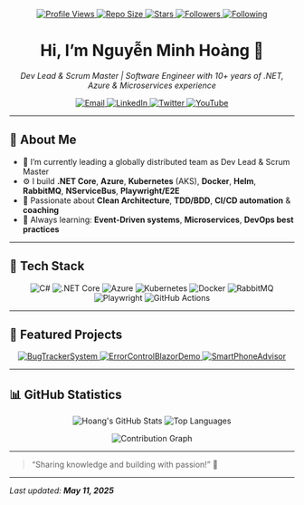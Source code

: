 <p align="center">
  <a href="https://github.com/hoangsnowy">
    <img src="https://komarev.com/ghpvc/?username=hoangsnowy&color=brightgreen" alt="Profile Views" />
  </a>
  <a href="https://github.com/hoangsnowy?tab=repositories">
    <img src="https://img.shields.io/github/repo-size/hoangsnowy/hoangsnowy?color=blue" alt="Repo Size" />
  </a>
  <a href="https://github.com/hoangsnowy?tab=stars">
    <img src="https://img.shields.io/github/stars/hoangsnowy?style=social" alt="Stars" />
  </a>
  <a href="https://github.com/hoangsnowy?tab=followers">
    <img src="https://img.shields.io/github/followers/hoangsnowy?style=social" alt="Followers" />
  </a>
  <a href="https://github.com/hoangsnowy?tab=followers">
    <img src="https://img.shields.io/github/following/hoangsnowy?style=social" alt="Following" />
  </a>
</p>

<h1 align="center">Hi, I’m Nguyễn Minh Hoàng 👋</h1>
<p align="center">
  <em>Dev Lead &amp; Scrum Master&nbsp;| Software Engineer with 10+ years of .NET, Azure &amp; Microservices experience</em>
</p>

<p align="center">
  <a href="mailto:your.email@example.com" title="Email">
    <img src="https://img.shields.io/badge/Email-your.email@example.com-blue?style=flat-square&logo=gmail" alt="Email" />
  </a>
  <a href="https://www.linkedin.com/in/your-linkedin" title="LinkedIn">
    <img src="https://img.shields.io/badge/LinkedIn-Connect-blue?style=flat-square&logo=linkedin" alt="LinkedIn" />
  </a>
  <a href="https://twitter.com/your-twitter" title="Twitter">
    <img src="https://img.shields.io/badge/Twitter-@your-twitter-blue?style=flat-square&logo=twitter" alt="Twitter" />
  </a>
  <a href="https://www.youtube.com/c/your-channel" title="YouTube">
    <img src="https://img.shields.io/badge/YouTube-Subscribe-red?style=flat-square&logo=youtube" alt="YouTube" />
  </a>
</p>

---

## 🧰 About Me

- 🔭 I’m currently leading a globally distributed team as Dev Lead & Scrum Master  
- ⚙️ I build **.NET Core**, **Azure**, **Kubernetes** (AKS), **Docker**, **Helm**, **RabbitMQ**, **NServiceBus**, **Playwright/E2E**  
- 🚀 Passionate about **Clean Architecture**, **TDD/BDD**, **CI/CD automation** & **coaching**  
- 🌱 Always learning: **Event-Driven systems**, **Microservices**, **DevOps best practices**

---

## 🔨 Tech Stack

<p align="center">
  <img src="https://img.shields.io/badge/C%23-239120?style=flat-square&logo=c-sharp&logoColor=white" alt="C#" />
  <img src="https://img.shields.io/badge/.NET Core-512BD4?style=flat-square&logo=dotnet&logoColor=white" alt=".NET Core" />
  <img src="https://img.shields.io/badge/Azure-0078D4?style=flat-square&logo=microsoftazure&logoColor=white" alt="Azure" />
  <img src="https://img.shields.io/badge/Kubernetes-326CE5?style=flat-square&logo=kubernetes&logoColor=white" alt="Kubernetes" />
  <img src="https://img.shields.io/badge/Docker-2496ED?style=flat-square&logo=docker&logoColor=white" alt="Docker" />
  <img src="https://img.shields.io/badge/RabbitMQ-FF6600?style=flat-square&logo=rabbitmq&logoColor=white" alt="RabbitMQ" />
  <img src="https://img.shields.io/badge/Playwright-000000?style=flat-square&logo=playwright&logoColor=white" alt="Playwright" />
  <img src="https://img.shields.io/badge/GitHub%20Actions-2088FF?style=flat-square&logo=githubactions&logoColor=white" alt="GitHub Actions" />
</p>

---

## 📌 Featured Projects

<p align="center">
  <a href="https://github.com/hoangsnowy/BugTrackerSystem" title="BugTrackerSystem">
    <img src="https://img.shields.io/badge/BugTrackerSystem-ASP.NET%20Core-brightgreen?style=for-the-badge&logo=dotnet" alt="BugTrackerSystem" />
  </a>
  <a href="https://github.com/hoangsnowy/ErrorControlBlazorDemo" title="ErrorControlBlazorDemo">
    <img src="https://img.shields.io/badge/ErrorControlBlazorDemo-Blazor%20WebAssembly-blue?style=for-the-badge&logo=blazor" alt="ErrorControlBlazorDemo" />
  </a>
  <a href="https://github.com/hoangsnowy/SmartPhoneAdvisor" title="SmartPhoneAdvisor">
    <img src="https://img.shields.io/badge/SmartPhoneAdvisor-RuleEngine-red?style=for-the-badge&logo=c-sharp" alt="SmartPhoneAdvisor" />
  </a>
</p>

---

## 📊 GitHub Statistics

<p align="center">
  <img src="https://github-readme-stats.vercel.app/api?username=hoangsnowy&show_icons=true&theme=vision-friendly-dark&count_private=true&include_all_commits=true" alt="Hoang's GitHub Stats" />
  <img src="https://github-readme-stats.vercel.app/api/top-langs/?username=hoangsnowy&layout=compact&theme=vision-friendly-dark" alt="Top Languages" />
</p>

<p align="center">
  <img src="https://github-readme-activity-graph.vercel.app/graph?username=hoangsnowy&theme=github&area=true&hide_border=true" alt="Contribution Graph" />
</p>

---

> “Sharing knowledge and building with passion!” 🚀

---

_Last updated: **May 11, 2025**_
